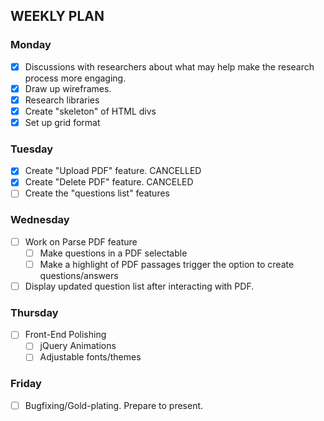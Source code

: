 ## WEEKLY PLAN


### Monday

-[X] Discussions with researchers about what may help make the research process more engaging. 
-[X] Draw up wireframes.
-[X] Research libraries
-[X] Create "skeleton" of HTML divs
-[X] Set up grid format

### Tuesday

-[X] Create "Upload PDF" feature. CANCELLED
-[X] Create "Delete PDF" feature. CANCELED
-[ ] Create  the "questions list" features

### Wednesday

-[ ] Work on Parse PDF feature
	-[ ] Make questions in a PDF selectable 
	-[ ] Make a highlight of PDF passages trigger the option to create questions/answers

-[ ] Display updated question list after interacting with PDF.

### Thursday

-[ ] Front-End Polishing
	-[ ] jQuery Animations
	-[ ] Adjustable fonts/themes

### Friday

-[ ] Bugfixing/Gold-plating. Prepare to present.